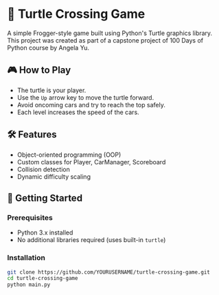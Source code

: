 # 🐢 Turtle Crossing Game 

A simple Frogger-style game built using Python's Turtle graphics library. 
This project was created as part of a capstone project of 100 Days of Python course by Angela Yu.

## 🎮 How to Play
- The turtle is your player. 
- Use the `Up` arrow key to move the turtle forward.
- Avoid oncoming cars and try to reach the top safely.
- Each level increases the speed of the cars.

## 🛠️ Features
- Object-oriented programming (OOP)
- Custom classes for Player, CarManager, Scoreboard
- Collision detection
- Dynamic difficulty scaling

## 🚀 Getting Started

### Prerequisites
- Python 3.x installed
- No additional libraries required (uses built-in `turtle`)

### Installation
```bash
git clone https://github.com/YOURUSERNAME/turtle-crossing-game.git
cd turtle-crossing-game
python main.py
